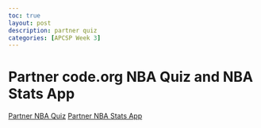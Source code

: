 ```yaml
---
toc: true
layout: post
description: partner quiz
categories: [APCSP Week 3]
---
```

# Partner code.org NBA Quiz and NBA Stats App
[Partner NBA Quiz](https://studio.code.org/projects/applab/3HbqpYWyyQX2RKDlyZBrHajr5EnYgQOfTm_yYsuK9KE)
[Partner NBA Stats App](https://studio.code.org/projects/applab/7Y0lavSM7yF-Z4RzlsEZN891GlUtX6bAHHuHWMWoUWw)